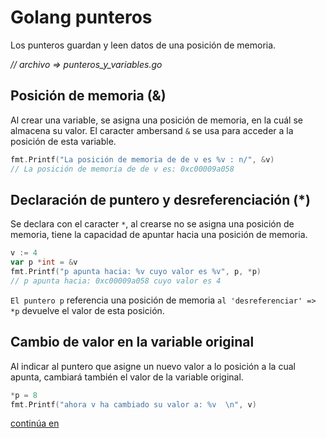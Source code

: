 # Golang punteros
Los punteros guardan y leen datos de una posición de memoria.

*// archivo => punteros_y_variables.go*

## Posición de memoria (&)
Al crear una variable, se asigna una posición de memoria, en la cuál se almacena su valor. El caracter ambersand `&` se usa para acceder a la posición de esta variable.

```go
fmt.Printf("La posición de memoria de de v es %v : n/", &v)
// La posición de memoria de de v es: 0xc00009a058
```
## Declaración de puntero y desreferenciación (*)

Se declara con el caracter `*`, al crearse no se asigna una posición de memoria, tiene la capacidad de apuntar hacia una posición de memoria.

```go
v := 4
var p *int = &v
fmt.Printf("p apunta hacia: %v cuyo valor es %v", p, *p)
// p apunta hacia: 0xc00009a058 cuyo valor es 4
```
`El puntero p` referencia una posición de memoria `al 'desreferenciar' => *p` devuelve el valor de esta posición.

## Cambio de valor en la variable original
Al indicar al puntero que asigne un nuevo valor a lo posición a la cual apunta, cambiará también el valor de la variable original.

```go
*p = 8
fmt.Printf("ahora v ha cambiado su valor a: %v  \n", v)
```
[continúa en](https://www.youtube.com/watch?v=NZZ_Yrdd-2U&t=1709s)

